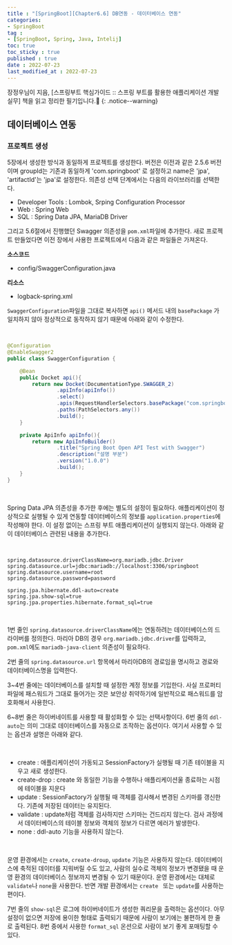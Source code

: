 ```yaml
---
title : "[SpringBoot][Chapter6.6] DB연동 - 데이터베이스 연동"
categories:
- SpringBoot
tag :
- [SpringBoot, Spring, Java, Intelij]
toc: true
toc_sticky : true
published : true
date : 2022-07-23
last_modified_at : 2022-07-23
---
```






장정우님이 지음, [스프링부트 핵심가이드 :: 스프링 부트를 활용한 애플리케이션 개발 실무] 책을 읽고 정리한 필기입니다.📢
{: .notice--warning}



## 데이터베이스 연동

### 프로젝트 생성

5장에서 생성한 방식과 동일하게 프로젝트를 생성한다. 버전은 이전과 같은 2.5.6 버전이며 groupId는 기존과 동일하게 'com.springboot' 로 설정하고 name은 'jpa', 'artifactId'는 'jpa'로 설정한다. 의존성 선택 단계에서는 다음의 라이브러리를 선택한다.

- Developer Tools : Lombok, Srping Configuration Processor
- Web : Spring Web
- SQL : Spring Data JPA, MariaDB Driver



그리고 5.6절에서 진행했던 Swagger 의존성을 `pom.xml`파일에 추가한다. 새로 프로젝트 만들었다면 이전 장에서 사용한 프로젝트에서 다음과 같은 파일들은 가져온다.

**소스코드**

- config/SwaggerConfiguration.java

**리소스**

- logback-spring.xml



`SwaggerConfiguration`파일을 그대로 복사하면 `api()` 메서드 내의 `basePackage` 가 일치하지 않아 정상적으로 동작하지 않기 때문에 아래와 같이 수정한다.

<br>

```java
@Configuration
@EnableSwagger2
public class SwaggerConfiguration {

    @Bean
    public Docket api(){
        return new Docket(DocumentationType.SWAGGER_2)
                .apiInfo(apiInfo())
                .select()
                .apis(RequestHandlerSelectors.basePackage("com.springboot.jpa"))
                .paths(PathSelectors.any())
                .build();
    }

    private ApiInfo apiInfo(){
        return new ApiInfoBuilder()
                .title("Spring Boot Open API Test with Swagger")
                .description("설명 부분")
                .version("1.0.0")
                .build();
    }
}
```

<br>

Spring Data JPA 의존성을 추가한 후에는 별도의 설정이 필요하다. 애플리케이션이 정상적으로 실행될 수 있게 연동할 데이터베이스의 정보를 `application.properties`에 작성해야 한다. 이 설정 없이는 스프링 부트 애플리케이션이 실행되지 않는다. 아래와 같이 데이터베이스 관련된 내용을 추가한다.

<br>

```properties
spring.datasource.driverClassName=org.mariadb.jdbc.Driver
spring.datasource.url=jdbc:mariadb://localhost:3306/springboot
spring.datasource.username=root
spring.datasource.password=password

spring.jpa.hibernate.ddl-auto=create
spring.jpa.show-sql=true
spring.jpa.properties.hibernate.format_sql=true
```

<br>

1번 줄인 `spring.datasource.driverClassName`에는 연동하려는 데이터베이스의 드라이버를 정의한다. 마리아 DB의 경우 `org.mariadb.jdbc.driver`를 입력하고, `pom.xml`에도 `mariadb-java-client` 의존성이 필요하다.

2번 줄의 `spring.datasource.url` 항목에서 마리아DB의 경로임을 명시하고 경로와 데이터베이스명을 입력한다.

3~4번 줄에는 데이터베이스를 설치할 때 설정한 계정 정보를 기입한다. 사실 프로퍼티 파일에 패스워드가 그대로 들어가는 것은 보안상 취약하기에 일반적으로 패스워드를 암호화해서 사용한다.

6~8번 줄은 하이버네이트를 사용할 때 활성화할 수 있는 선택사항이다. 6번 줄의 `ddl-auto`는 의미 그대로 데이터베이스를 자동으로 조작하는 옵션이다. 여기서 사용할 수 있는 옵션과 설명은 아래와 같다.

<br>

- create : 애플리케이션이 가동되고 SessionFactory가 실행될 때 기존 테이블을 지우고 새로 생성한다.
- create-drop : create 와 동일한 기능을 수행하나 애플리케이션울 종료하는 시점에 테이블을 지운다
-  update : SessionFactory가 실행될 때 객체를 검사해서 변경된 스키마를 갱신한다. 기존에 저장된 데이터는 유지된다.
- validate : update처럼 객체를 검사하지만 스키마는 건드리지 않는다. 검사 과정에서 데이터베이스의 테이블 정보와 객체의 정보가 다르면 에러가 발생한다.
- none : ddl-auto 기능을 사용하지 않는다.

<br>

운영 환경에서는 `create`, `create-droup`, `update` 기능은 사용하지 않는다. 데이터베이스에 축적된 데이터를 지워버릴 수도 있고, 사람의 실수로 객체의 정보가 변경됐을 때 운영 환경의 데이터베이스 정보까지 변경될 수 있기 때문이다. 운영 환경에서는 대체로 `validate`나 `none`을 사용한다. 반면 개발 환경에서는 `create ` 또는 `update`를 사용하는 편이다.

7번 줄의 `show-sql`은 로그에 하이버네이트가 생성한 쿼리문을 출력하는 옵션이다. 아무 설정이 없으면 저장에 용이한 형태로 출력되기 때문에 사람이 보기에는 불편하게 한 줄로 출력된다. 8번 중에서 사용한 `format_sql` 온션으로 사람이 보기 좋게 포매팅할 수 있다.
